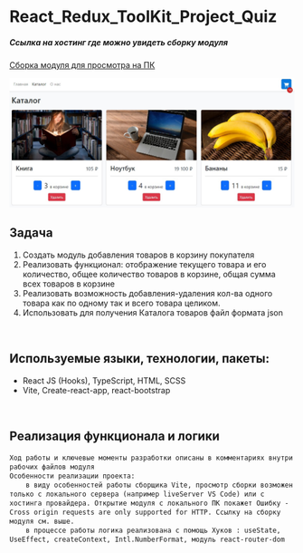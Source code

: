 #  React_Redux_ToolKit_Project_Quiz



##### Ссылка на хостинг где можно увидеть сборку модуля
[Сборка модуля для просмотра на ПК](http://antoniom.beget.tech/shoppingcart/ 'React_TypeScript_Project_Shopping_Cart')

 
 
![alt text](https://github.com/AntonioMikhailov/AntonioMikhailov/blob/main/assets/shopping-cart.jpg)
## Задача
1.	Создать модуль добавления товаров в корзину покупателя
2.	Реализовать функционал: отображение текущего товара и его количество, общее количество товаров в корзине, общая сумма всех товаров в корзине
3. Реализовать возможность добавления-удаления кол-ва одного товара как по одному так и всего товара целиком.
4. Использовать для получения Каталога товаров файл формата json   

&nbsp;
## Используемые языки, технологии, пакеты:
-	React JS (Hooks), TypeScript, HTML, SCSS
-	Vite, Create-react-app, react-bootstrap


&nbsp;
## Реализация функционала и логики

    Ход работы и ключевые моменты разработки описаны в комментариях внутри рабочих файлов модуля
    Особенности реализации проекта:
        в виду особенностей работы сборщика Vite, просмотр сборки возможен только с локального сервера (например liveServer VS Code) или с хостинга провайдера. Открытие модуля с локального ПК покажет Ошибку - Cross origin requests are only supported for HTTP. Ссылку на сборку модуля см. выше.
        в процессе работы логика реализована с помощь Хуков : useState, UseEffect, createContext, Intl.NumberFormat, модуль react-router-dom

    